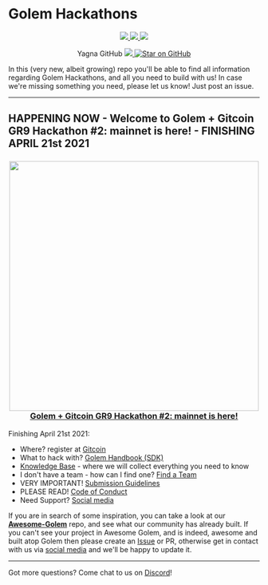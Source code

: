 # Golem Hackathons

</p>
<p align="center">
    <a href="https://twitter.com/golemproject" alt="Twitter">
        <img src="https://img.shields.io/twitter/follow/golemproject?style=social" />
    </a>
    <a href="https://discord.gg/y29dtcM" alt="Discord">
        <img src="https://img.shields.io/discord/684703559954333727?logo=discord" />
    </a>  
    <a href="https://reddit.com/GolemProject" alt="Reddit">
        <img src="https://img.shields.io/reddit/subreddit-subscribers/GolemProject?style=social" />
    </a>
</p>

<p align="center">
Yagna GitHub
    <a href="https://github.com/golemfactory/yagna/watchers" alt="Watch on GitHub">
        <img src="https://img.shields.io/github/watchers/golemfactory/yagna.svg?style=social" />
    </a>
    <a href="https://github.com/golemfactory/yagna/stargazers">
    <img alt="Star on GitHub" src="https://img.shields.io/github/stars/golemfactory/yagna.svg?style=social" >
    </a>
</p>

In this (very new, albeit growing) repo you'll be able to find all information regarding Golem Hackathons, and all you need to build with us!
In case we're missing something you need, please let us know! Just post an issue.

----

## HAPPENING NOW - Welcome to Golem + Gitcoin GR9 Hackathon #2: mainnet is here! - FINISHING APRIL 21st 2021

<h3 align="center">
  <a href='https://blog.golemproject.net/welcome-to-golem-gitcoin-gr9-hackathon-2-mainnet-is-here/'><img
      width='500px'
      alt=''
      src="https://user-images.githubusercontent.com/35585644/111147200-80557f80-858a-11eb-8882-3642f45e7b1f.png" /></a>
  <br/>
  <a href="https://blog.golemproject.net/welcome-to-golem-gitcoin-gr9-hackathon-2-mainnet-is-here/">Golem + Gitcoin GR9 Hackathon #2: mainnet is here!</a>
</h3>

Finishing April 21st 2021:
- Where? register at [Gitcoin](https://gitcoin.co/hackathon/gr9/?org=golemfactory)
- What to hack with? [Golem Handbook (SDK)](https://handbook.golem.network)
- [Knowledge Base](/Knowledge-base/README.md) - where we will collect everything you need to know
- I don't have a team - how can I find one? [Find a Team](/Finding-A-Team/README.md)
- VERY IMPORTANT! [Submission Guidelines](/Submission-Guidelines/README.md)
- PLEASE READ! [Code of Conduct](/CODE_OF_CONDUCT.md)
- Need Support? [Social media](/Socials/README.md)

If you are in search of some inspiration, you can take a look at our **[Awesome-Golem](https://github.com/golemfactory/awesome-golem)** repo, and see what our community has already built. If you can't see your project in Awesome Golem, and is indeed, awesome and built atop Golem then please create an [Issue](https://github.com/golemfactory/awesome-golem/issues/new) or PR, otherwise get in contact with us via [social media](/Socials/README.md) and we'll be happy to update it.

----

Got more questions? Come chat to us on [Discord](https://chat.golem.network/)!

